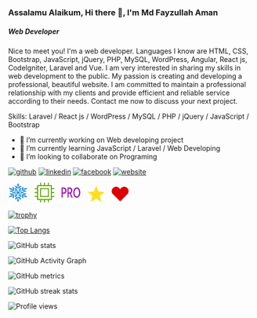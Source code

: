 ### Assalamu Alaikum, Hi there 👋, I'm Md Fayzullah Aman
##### Web Developer

Nice to meet you! I'm a web developer. Languages I know are HTML, CSS, Bootstrap, JavaScript, jQuery, PHP, MySQL, WordPress, Angular, React js, CodeIgniter, Laravel and Vue. I am very interested in sharing my skills in web development to the public. My passion is creating and developing a professional, beautiful website. I am committed to maintain a professional relationship with my clients and provide efficient and reliable service according to their needs. Contact me now to discuss your next project.

Skills: Laravel / React js / WordPress / MySQL / PHP / jQuery / JavaScript / Bootstrap

- 🔭 I’m currently working on Web developing project 
- 🌱 I’m currently learning JavaScript / Laravel / Web Developing 
- 👯 I’m looking to collaborate on Programing 


[<img src='https://cdn.jsdelivr.net/npm/simple-icons@3.0.1/icons/github.svg' alt='github' height='40'>](https://github.com/fayzullahaman)  [<img src='https://cdn.jsdelivr.net/npm/simple-icons@3.0.1/icons/linkedin.svg' alt='linkedin' height='40'>](https://www.linkedin.com/in/fayzullahaman/)  [<img src='https://cdn.jsdelivr.net/npm/simple-icons@3.0.1/icons/facebook.svg' alt='facebook' height='40'>](https://www.facebook.com/md.fayzullah.aman)  [<img src='https://cdn.jsdelivr.net/npm/simple-icons@3.0.1/icons/icloud.svg' alt='website' height='40'>](https://fayzullahaman.bdprogrammers.com/)  

<a href='https://archiveprogram.github.com/'><img src='https://raw.githubusercontent.com/acervenky/animated-github-badges/master/assets/acbadge.gif' width='40' height='40'></a> <a href='https://docs.github.com/en/developers'><img src='https://raw.githubusercontent.com/acervenky/animated-github-badges/master/assets/devbadge.gif' width='40' height='40'></a> <a href='https://github.com/pricing'><img src='https://raw.githubusercontent.com/acervenky/animated-github-badges/master/assets/pro.gif' width='40' height='40'></a> <a href='https://stars.github.com/'><img src='https://raw.githubusercontent.com/acervenky/animated-github-badges/master/assets/starbadge.gif' width='35' height='35'></a> <a href='https://docs.github.com/en/github/supporting-the-open-source-community-with-github-sponsors'><img src='https://raw.githubusercontent.com/acervenky/animated-github-badges/master/assets/sponsorbadge.gif' width='35' height='35'></a> 

[![trophy](https://github-profile-trophy.vercel.app/?username=fayzullahaman)](https://github.com/ryo-ma/github-profile-trophy)

[![Top Langs](https://github-readme-stats.vercel.app/api/top-langs/?username=fayzullahaman)](https://github.com/anuraghazra/github-readme-stats)

![GitHub stats](https://github-readme-stats.vercel.app/api?username=fayzullahaman&show_icons=true&count_private=true)  

![GitHub Activity Graph](https://activity-graph.herokuapp.com/graph?username=fayzullahaman)  

![GitHub metrics](https://metrics.lecoq.io/fayzullahaman)  

![GitHub streak stats](https://streak-stats.demolab.com/?user=fayzullahaman)  

![Profile views](https://gpvc.arturio.dev/fayzullahaman)  
